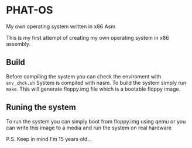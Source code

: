 # PHAT-OS
My own operating system written in x86 Asm

This is my first attempt of creating my own operating system in x86 assembly.

## Build
Before compiling the system you can check the enviroment with `env_chck.sh`
System is compiled with nasm.
To build the system simply run `make`. This will generate floppy.img file which is a bootable floppy image.

## Runing the system
To run the system you can simply boot from floppy.img using qemu or you can write this image to a media and run the system on real hardware










P.S. Keep in mind I'm 15 years old...
